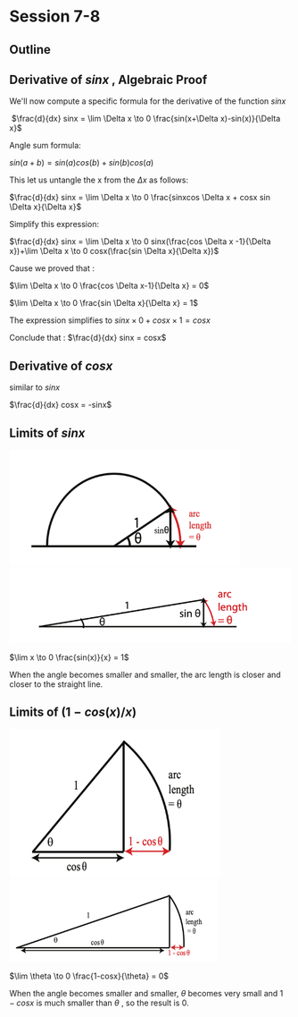 # Session 7-8

## Outline



## Derivative of $sin x$ , Algebraic Proof

We'll now compute a specific formula for the derivative of the function $sinx$

​	$\frac{d}{dx} sinx = \lim \Delta x \to 0 \frac{sin(x+\Delta x)-sin(x)}{\Delta x}$

Angle sum formula:

$sin(a+b) = sin(a)cos(b) + sin(b)cos(a)$

This let us untangle the x from the $\Delta x$ as follows:

$\frac{d}{dx} sinx = \lim \Delta x \to 0 \frac{sinxcos \Delta x + cosx sin \Delta x}{\Delta x}$

Simplify this expression:

$\frac{d}{dx} sinx = \lim \Delta x \to 0  sinx(\frac{cos \Delta x -1}{\Delta x})+\lim \Delta x \to 0  cosx(\frac{sin \Delta x}{\Delta x})$

Cause we proved that :

$\lim \Delta x \to 0 \frac{cos \Delta x-1}{\Delta x} = 0$

$\lim \Delta x \to 0 \frac{sin \Delta x}{\Delta x} = 1$

The expression simplifies to $sinx \times 0 + cosx \times1 = cosx$

Conclude that : $\frac{d}{dx} sinx = cosx$

## Derivative of $cosx$ 

similar to $sinx$

$\frac{d}{dx} cosx = -sinx$

## Limits of $sinx$

<img src="image-20220715173336255.png" alt="image-20220715173336255" style="zoom:67%;" />

<img src="image-20220715173346277.png" alt="image-20220715173346277" style="zoom:67%;" />

$\lim x \to 0 \frac{sin(x)}{x} = 1$

When the angle becomes smaller and smaller, the arc length is closer and closer to the straight line.

## Limits of $(1-cos(x)/x)$

<img src="image-20220715173635582.png" alt="image-20220715173635582" style="zoom:67%;" />

<img src="image-20220715173651794.png" alt="image-20220715173651794" style="zoom:67%;" />

$\lim \theta \to 0 \frac{1-cosx}{\theta} = 0$

When the angle becomes smaller and smaller, $\theta$ becomes very small and $1-cosx$ is much smaller than $\theta$ , so the result is 0.
